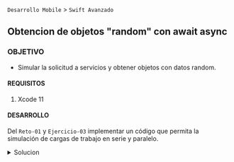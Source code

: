 `Desarrollo Mobile` > `Swift Avanzado`

	
## Obtencion de objetos "random" con await async

### OBJETIVO 

-  Simular la solicitud a servicios y obtener objetos con datos random.

#### REQUISITOS 

1. Xcode 11

#### DESARROLLO

Del `Reto-01` y `Ejercicio-03` implementar un código que permita la simulación de cargas de trabajo en serie y paralelo.


<details>
	<summary>Solucion</summary>
<p>La solución es simple, se crea una estructura de objeto en la que los valores de retorno en el campo numerico sea random./p>
	

	
</details> 
